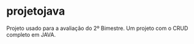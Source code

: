 # projetojava
Projeto usado para a avaliação do 2º Bimestre. Um projeto com o CRUD completo em JAVA. 
